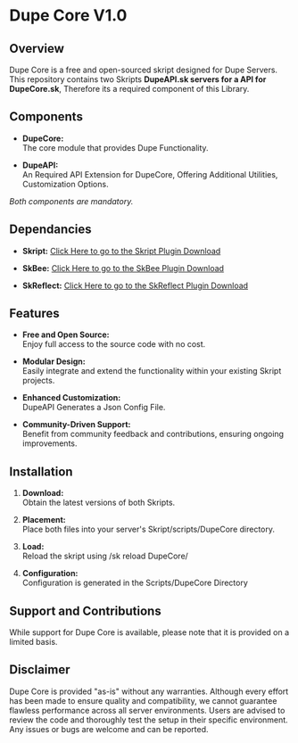 # Dupe Core V1.0

## Overview
Dupe Core is a free and open-sourced skript designed for Dupe Servers. This repository contains two Skripts **DupeAPI.sk servers for a API for DupeCore.sk**, Therefore its a required component of this Library. 

## Components
- **DupeCore:**  
  The core module that provides Dupe Functionality.

- **DupeAPI:**  
  An Required API Extension for DupeCore, Offering Additional Utilities, Customization Options.

*Both components are mandatory.*

## Dependancies
- **Skript:**
  [Click Here to go to the Skript Plugin Download](https://github.com/SkriptLang/Skript/releases/)

- **SkBee:**
  [Click Here to go to the SkBee Plugin Download](https://modrinth.com/plugin/skbee)

- **SkReflect:**
  [Click Here to go to the SkReflect Plugin Download](https://github.com/SkriptLang/skript-reflect/releases)
  
## Features
- **Free and Open Source:**  
  Enjoy full access to the source code with no cost.

- **Modular Design:**  
  Easily integrate and extend the functionality within your existing Skript projects.

- **Enhanced Customization:**  
  DupeAPI Generates a Json Config File.

- **Community-Driven Support:**  
  Benefit from community feedback and contributions, ensuring ongoing improvements.

## Installation
1. **Download:**  
   Obtain the latest versions of both Skripts.

2. **Placement:**  
   Place both files into your server's Skript/scripts/DupeCore directory.

3. **Load:**  
   Reload the skript using /sk reload DupeCore/

4. **Configuration:**  
   Configuration is generated in the Scripts/DupeCore Directory

## Support and Contributions
While support for Dupe Core is available, please note that it is provided on a limited basis.

## Disclaimer
Dupe Core is provided "as-is" without any warranties. Although every effort has been made to ensure quality and compatibility, we cannot guarantee flawless performance across all server environments. Users are advised to review the code and thoroughly test the setup in their specific environment. Any issues or bugs are welcome and can be reported.
